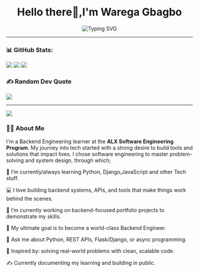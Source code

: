 <h1 align="center">Hello there👋,I'm Warega Gbagbo</h1>

<p align="center">
  <img src="https://readme-typing-svg.demolab.com?font=Fira+Code&pause=1000&center=true&width=800&lines=Backend+Engineer+%7C+Python%2C+Django%2C+REST-APIs%2C+JavaScript;Lifelong+Learner+%7C+Problem+Solver+%7C+Builder" alt="Typing SVG" />
</p>

---


### 📊 GitHub Stats:
![](https://github-readme-stats.vercel.app/api?username=waregagbagbo&theme=dark&hide_border=false&include_all_commits=true&count_private=false)<span>
![](https://nirzak-streak-stats.vercel.app/?user=waregagbagbo&theme=dark&hide_border=false)</span>
![](https://github-readme-stats.vercel.app/api/top-langs/?username=waregagbagbo&theme=dark&hide_border=false&include_all_commits=true&count_private=false&layout=compact)

### ✍️ Random Dev Quote
![](https://quotes-github-readme.vercel.app/api?type=horizontal&theme=radical)

---
[![](https://visitcount.itsvg.in/api?id=waregagbagbo&icon=8&color=0)](https://visitcount.itsvg.in)


### 👨‍💻 About Me

I'm a Backend Engineering learner at the **ALX Software Engineering Program**. 
My journey into tech started with a strong desire to build tools and solutions that impact lives. 
I chose software engineering to master problem-solving and system design, through which;

🌱 I’m currently/always learning Python, Django,JavaScript and other Tech stuff.

💻 I love building backend systems, APIs, and tools that make things work behind the scenes.

🔭 I’m currently working on backend-focused portfolio projects to demonstrate my skills.

🎯 My ultimate goal is to become a world-class Backend Engineer.

💬 Ask me about Python, REST APIs, Flask/Django, or async programming.

🧠 Inspired by: solving real-world problems with clean, scalable code.

✍️ Currently documenting my learning and building in public.
